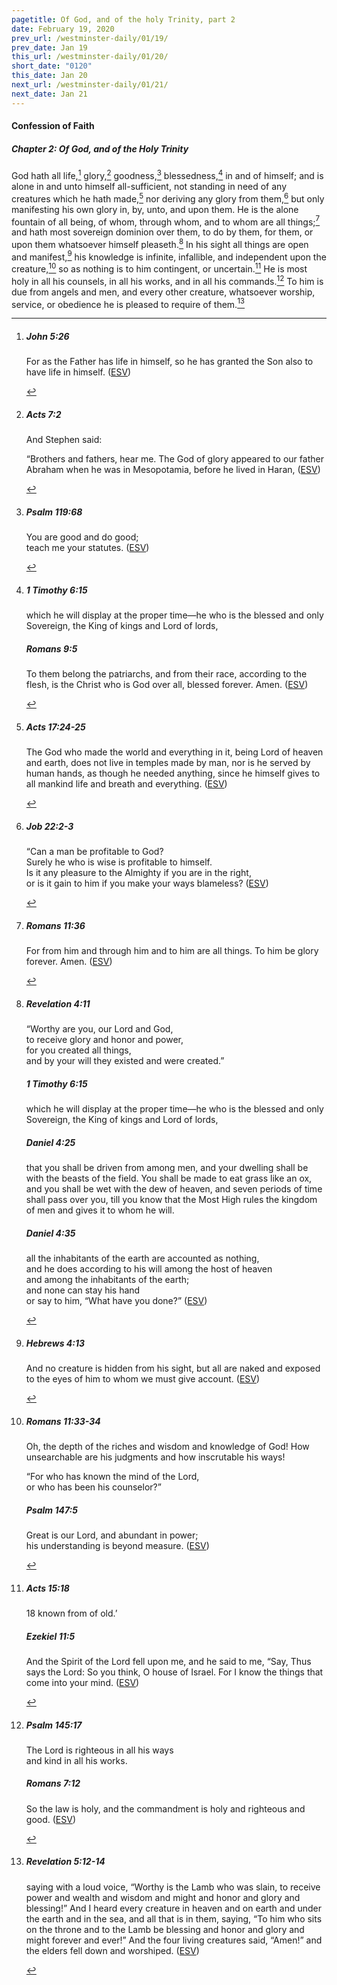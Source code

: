 ```yaml
---
pagetitle: Of God, and of the holy Trinity, part 2
date: February 19, 2020
prev_url: /westminster-daily/01/19/
prev_date: Jan 19
this_url: /westminster-daily/01/20/
short_date: "0120"
this_date: Jan 20
next_url: /westminster-daily/01/21/
next_date: Jan 21
---
```


#### Confession of Faith

##### Chapter 2: Of God, and of the Holy Trinity

God hath all life,[^fnref:wcf1] glory,[^fnref:wcf2] goodness,[^fnref:wcf3] blessedness,[^fnref:wcf4] in and of himself; and is alone in and unto himself all-sufficient, not standing in need of any creatures which he hath made,[^fnref:wcf5] nor deriving any glory from them,[^fnref:wcf6] but only manifesting his own glory in, by, unto, and upon them. He is the alone fountain of all being, of whom, through whom, and to whom are all things;[^fnref:wcf7] and hath most sovereign dominion over them, to do by them, for them, or upon them whatsoever himself pleaseth.[^fnref:wcf8] In his sight all things are open and manifest,[^fnref:wcf9] his knowledge is infinite, infallible, and independent upon the creature,[^fnref:wcf10] so as nothing is to him contingent, or uncertain.[^fnref:wcf11] He is most holy in all his counsels, in all his works, and in all his commands.[^fnref:wcf12] To him is due from angels and men, and every other creature, whatsoever worship, service, or obedience he is pleased to require of them.[^fnref:wcf13]

[^fnref:wcf1]: <div class="esv"><h5>John 5:26</h5> <div class="esv-text"><p id="p43005026.01-1"><span class="woc">For as the Father has life in himself, so he has granted the Son also to have life in himself.</span>  (<a href="http://www.esv.org" class="copyright">ESV</a>)</p> </div> </div>

[^fnref:wcf2]: <div class="esv"><h5>Acts 7:2</h5> <div class="esv-text"><p id="p44007002.01-1">And Stephen said:</p> <p id="p44007002.04-1">&#8220;Brothers and fathers, hear me. The God of glory appeared to our father Abraham when he was in Mesopotamia, before he lived in Haran,  (<a href="http://www.esv.org" class="copyright">ESV</a>)</p> </div> </div>

[^fnref:wcf3]: <div class="esv"><h5>Psalm 119:68</h5> <div class="esv-text"><div class="block-indent"> <p class="line-group" id="p19119068.01-1">You are good and do good;<br /> <span class="indent"></span>teach me your statutes.  (<a href="http://www.esv.org" class="copyright">ESV</a>)</p> </div> </div> </div>

[^fnref:wcf4]: <div class="esv"><h5>1 Timothy 6:15</h5> <div class="esv-text"><p id="p54006015.01-1">which he will display at the proper time&#8212;he who is the blessed and only Sovereign, the King of kings and Lord of lords,</p> </div><h5>Romans 9:5</h5> <div class="esv-text"><p id="p45009005.01-2">To them belong the patriarchs, and from their race, according to the flesh, is the Christ who is God over all, blessed forever. Amen.  (<a href="http://www.esv.org" class="copyright">ESV</a>)</p> </div> </div>

[^fnref:wcf5]: <div class="esv"><h5>Acts 17:24-25</h5> <div class="esv-text"><p id="p44017024.01-1">The God who made the world and everything in it, being Lord of heaven and earth, does not live in temples made by man, nor is he served by human hands, as though he needed anything, since he himself gives to all mankind life and breath and everything.  (<a href="http://www.esv.org" class="copyright">ESV</a>)</p> </div> </div>

[^fnref:wcf6]: <div class="esv"><h5>Job 22:2-3</h5> <div class="esv-text"><div class="block-indent"> <p class="line-group" id="p18022002.01-1">&#8220;Can a man be profitable to God?<br /> <span class="indent"></span>Surely he who is wise is profitable to himself.<br />  Is it any pleasure to the Almighty if you are in the right,<br /> <span class="indent"></span>or is it gain to him if you make your ways blameless?  (<a href="http://www.esv.org" class="copyright">ESV</a>)</p> </div> </div> </div>

[^fnref:wcf7]: <div class="esv"><h5>Romans 11:36</h5> <div class="esv-text"><p class="same-paragraph" id="p45011036.01-1">For from him and through him and to him are all things. To him be glory forever. Amen.  (<a href="http://www.esv.org" class="copyright">ESV</a>)</p> </div> </div>

[^fnref:wcf8]: <div class="esv"><h5>Revelation 4:11</h5> <div class="esv-text"><div class="block-indent"> <p class="line-group" id="p66004011.01-1">&#8220;Worthy are you, our Lord and God,<br /> <span class="indent"></span>to receive glory and honor and power,<br /> for you created all things,<br /> <span class="indent"></span>and by your will they existed and were created.&#8221;</p> </div> </div><h5>1 Timothy 6:15</h5> <div class="esv-text"><p id="p54006015.01-2">which he will display at the proper time&#8212;he who is the blessed and only Sovereign, the King of kings and Lord of lords,</p> </div><h5>Daniel 4:25</h5> <div class="esv-text"><p id="p27004025.01-3">that you shall be driven from among men, and your dwelling shall be with the beasts of the field. You shall be made to eat grass like an ox, and you shall be wet with the dew of heaven, and seven periods of time shall pass over you, till you know that the Most High rules the kingdom of men and gives it to whom he will.</p> </div><h5>Daniel 4:35</h5> <div class="esv-text"><div class="block-indent"> <p class="line-group" id="p27004035.01-4">all the inhabitants of the earth are accounted as nothing,<br /> <span class="indent"></span>and he does according to his will among the host of heaven<br /> <span class="indent"></span>and among the inhabitants of the earth;<br /> and none can stay his hand<br /> <span class="indent"></span>or say to him, &#8220;What have you done?&#8221;  (<a href="http://www.esv.org" class="copyright">ESV</a>)</p> </div> </div> </div>

[^fnref:wcf9]: <div class="esv"><h5>Hebrews 4:13</h5> <div class="esv-text"><p id="p58004013.01-1">And no creature is hidden from his sight, but all are naked and exposed to the eyes of him to whom we must give account.  (<a href="http://www.esv.org" class="copyright">ESV</a>)</p> </div> </div>

[^fnref:wcf10]: <div class="esv"><h5>Romans 11:33-34</h5> <div class="esv-text"><p id="p45011033.01-1">Oh, the depth of the riches and wisdom and knowledge of God! How unsearchable are his judgments and how inscrutable his ways!</p>  <div class="block-indent"> <p class="line-group" id="p45011034.01-1">&#8220;For who has known the mind of the Lord,<br /> <span class="indent"></span>or who has been his counselor?&#8221;</p> </div> </div><h5>Psalm 147:5</h5> <div class="esv-text"><div class="block-indent"> <p class="line-group" id="p19147005.01-2">Great is our Lord, and abundant in power;<br /> <span class="indent"></span>his understanding is beyond measure.  (<a href="http://www.esv.org" class="copyright">ESV</a>)</p> </div> </div> </div>

[^fnref:wcf11]: <div class="esv"><h5>Acts 15:18</h5> <div class="esv-text"><div class="block-indent"> <p class="line-group" id="p44015018.01-1"><span class="verse-num inline" id="v44015018-1">18&nbsp;</span>known from of old.&#8217;</p> </div> </div><h5>Ezekiel 11:5</h5> <div class="esv-text"><p id="p26011005.01-2">And the Spirit of the <span class="small-caps">Lord</span> fell upon me, and he said to me, &#8220;Say, Thus says the <span class="small-caps">Lord</span>: So you think, O house of Israel. For I know the things that come into your mind.  (<a href="http://www.esv.org" class="copyright">ESV</a>)</p> </div> </div>

[^fnref:wcf12]: <div class="esv"><h5>Psalm 145:17</h5> <div class="esv-text"><div class="block-indent"> <p class="line-group" id="p19145017.01-1">The <span class="small-caps">Lord</span> is righteous in all his ways<br /> <span class="indent"></span>and kind in all his works.</p> </div> </div><h5>Romans 7:12</h5> <div class="esv-text"><p id="p45007012.01-2">So the law is holy, and the commandment is holy and righteous and good.  (<a href="http://www.esv.org" class="copyright">ESV</a>)</p> </div> </div>

[^fnref:wcf13]: <div class="esv"><h5>Revelation 5:12-14</h5> <div class="esv-text"><p id="p66005012.01-1">saying with a loud voice, &#8220;Worthy is the Lamb who was slain, to receive power and wealth and wisdom and might and honor and glory and blessing!&#8221; And I heard every creature in heaven and on earth and under the earth and in the sea, and all that is in them, saying, &#8220;To him who sits on the throne and to the Lamb be blessing and honor and glory and might forever and ever!&#8221; And the four living creatures said, &#8220;Amen!&#8221; and the elders fell down and worshiped.  (<a href="http://www.esv.org" class="copyright">ESV</a>)</p> </div> </div>

